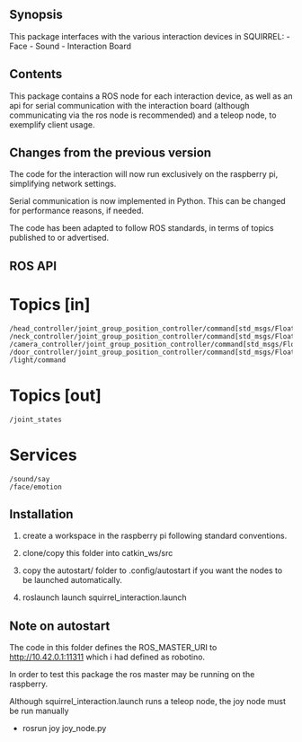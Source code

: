 
## Synopsis

This package interfaces with the various interaction devices in SQUIRREL:
	- Face
	- Sound
	- Interaction Board


## Contents

This package contains a ROS node for each interaction device, as well as an api for serial communication with the interaction board (although communicating via the ros node is recommended) and a teleop node, to exemplify client usage.


## Changes from the previous version

The code for the interaction will now run exclusively on the raspberry pi, simplifying network settings.

Serial communication is now implemented in Python. This can be changed for performance reasons, if needed.

The code has been adapted to follow ROS standards, in terms of topics published to or advertised.

## ROS API

# Topics [in]
	/head_controller/joint_group_position_controller/command[std_msgs/Float64]
	/neck_controller/joint_group_position_controller/command[std_msgs/Float64]
	/camera_controller/joint_group_position_controller/command[std_msgs/Float64]
	/door_controller/joint_group_position_controller/command[std_msgs/Float64]
	/light/command

# Topics [out]
	/joint_states

# Services
	/sound/say
	/face/emotion

## Installation

1. create a workspace in the raspberry pi following standard conventions.

2. clone/copy this folder into catkin_ws/src

3. copy the autostart/ folder to .config/autostart if you want the nodes to be launched automatically.

4. roslaunch launch squirrel_interaction.launch


## Note on autostart

The code in this folder defines the ROS_MASTER_URI to http://10.42.0.1:11311 which i had defined as robotino.

In order to test this package the ros master may be running on the raspberry.

Although squirrel_interaction.launch runs a teleop node, the joy node must be run manually 

 - rosrun joy joy_node.py








